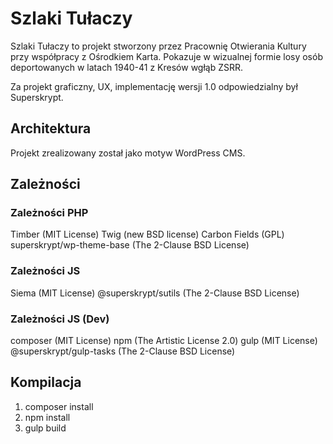 # Szlaki Tułaczy
Szlaki Tułaczy to projekt stworzony przez Pracownię Otwierania Kultury przy współpracy z Ośrodkiem Karta.
Pokazuje w wizualnej formie losy osób deportowanych w latach 1940-41 z Kresów wgłąb ZSRR.

Za projekt graficzny, UX, implementację wersji 1.0 odpowiedzialny był Superskrypt.

## Architektura
Projekt zrealizowany został jako motyw WordPress CMS.

## Zależności
### Zależności PHP
Timber (MIT License)
Twig (new BSD license)
Carbon Fields (GPL)
superskrypt/wp-theme-base (The 2-Clause BSD License)

### Zależności JS
Siema (MIT License)
@superskrypt/sutils (The 2-Clause BSD License)

### Zależności JS (Dev)
composer (MIT License)
npm (The Artistic License 2.0)
gulp (MIT License)
@superskrypt/gulp-tasks (The 2-Clause BSD License)

## Kompilacja
1) composer install
2) npm install
3) gulp build
